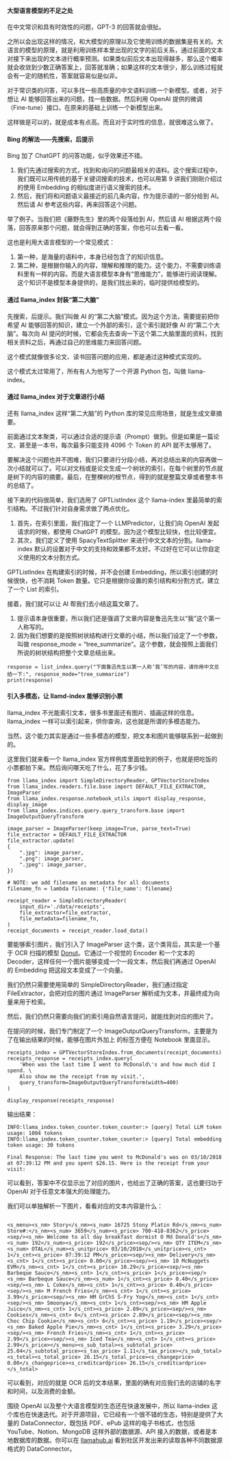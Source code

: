 #### 大型语言模型的不足之处

在中文常识和具有时效性的问题，GPT-3 的回答就会很扯。

之所以会出现这样的情况，和大模型的原理以及它使用训练的数据集是有关的。大语言的模型的原理，就是利用训练样本里出现的文字的前后关系，通过前面的文本对接下来出现的文本进行概率预测。如果类似前后文本出现得越多，那么这个概率就会收敛到少数正确答案上，回答就准确；如果这样的文本很少，那么训练过程就会有一定的随机性，答案就容易似是似非。

对于常识类的问答，可以多找一些高质量的中文语料训练一个新模型。或者，对于想让 AI 能够回答出来的问题，找一些数据。然后利用 OpenAI 提供的微调（Fine-tune）接口，在原来的基础上训练一个新模型出来。

这样做是可以的，就是成本有点高。而且对于实时性的信息，就很难这么做了。

#### Bing 的解法——先搜索，后提示

Bing 加了 ChatGPT 的问答功能，似乎效果还不错。

1. 我们先通过搜索的方式，找到和询问的问题最相关的语料。这个搜索过程中，我们既可以用传统的基于关键词搜索的技术，也可以用第 9 讲我们刚刚介绍过的使用 Embedding 的相似度进行语义搜索的技术。
2. 然后，我们将和问题语义最接近的前几条内容，作为提示语的一部分给到 AI。然后请 AI 参考这些内容，再来回答这个问题。

举了例子。当我们把《藤野先生》里的两个段落给到 AI，然后请 AI 根据这两个段落，回答原来那个问题，就会得到正确的答案，你也可以去看一看。

这也是利用大语言模型的一个常见模式：

1. 第一种，是海量的语料中，本身已经包含了的知识信息。
2. 第二种，是根据你输入的内容，理解和推理的能力。这个能力，不需要训练语料里有一样的内容。而是大语言模型本身有“思维能力”，能够进行阅读理解。这个知识不是模型本身提供的，是我们找出来的，临时提供给模型的。

#### 通过 llama_index 封装“第二大脑”

先搜索，后提示。我们叫做 AI 的“第二大脑”模式。因为这个方法，需要提前把你希望 AI 能够回答的知识，建立一个外部的索引，这个索引就好像 AI 的“第二个大脑”。每次向 AI 提问的时候，它都会先去查询一下这个第二大脑里面的资料，找到相关资料之后，再通过自己的思维能力来回答问题。

这个模式就像很多论文、读书回答问题的应用，都是通过这种模式实现的。

这个模式太过常用了，所有有人为他写了一个开源 Python 包，叫做 llama-index。

#### 通过 llama_index 对于文章进行小结

还有 llama_index 这样“第二大脑”的 Python 库的常见应用场景，就是生成文章摘要。

前面通过文本聚类，可以通过合适的提示语（Prompt）做到。但是如果是一篇论文、甚至是一本书，每次最多只能支持 4096 个 Token 的 API 就不太够用了。

要解决这个问题也并不困难，我们只要进行分段小结，再对总结出来的内容再做一次小结就可以了。可以对文档或是论文生成一个树状的索引，在每个树里的节点就是树下的内容的摘要。最后，在整棵树的根节点，得到的就是整篇文章或者整本书的总结了。

接下来的代码很简单，我们选用了 GPTListIndex 这个 llama-index 里最简单的索引结构。不过我们针对自身需求做了两点优化。

1. 首先，在索引里面，我们指定了一个 LLMPredictor，让我们向 OpenAI 发起请求的时候，都使用 ChatGPT 的模型。因为这个模型比较快，也比较便宜。
2. 其次，我们定义了使用 SpacyTextSplitter 来进行中文文本的分割。llama-index 默认的设置对于中文的支持和效果都不太好。不过好在它可以让你自定义使用的文本分割方式。

GPTListIndex 在构建索引的时候，并不会创建 Embedding，所以索引创建的时候很快，也不消耗 Token 数量。它只是根据你设置的索引结构和分割方式，建立了一个 List 的索引。

接着，我们就可以让 AI 帮我们去小结这篇文章了。

1. 提示语本身很重要，所以我们还是强调了文章内容是鲁迅先生以“我”这个第一人称写的。
2. 因为我们想要的是按照树状结构进行文章的小结，所以我们设定了一个参数，叫做 response_mode = “tree_summarize”。这个参数，就会按照上面我们所说的树状结构把整个文章总结出来。

```
response = list_index.query("下面鲁迅先生以第一人称‘我’写的内容，请你用中文总结一下:", response_mode="tree_summarize")
print(response)
```

#### 引入多模态，让 llamd-index 能够识别小票

llama_index 不光能索引文本，很多书里面还有图片、插画这样的信息。llama_index 一样可以索引起来，供你查询，这也就是所谓的多模态能力。

当然，这个能力其实是通过一些多模态的模型，把文本和图片能够联系到一起做到的。

这里我们就来看一个 llama_index 官方样例库里面给到的例子，也就是把吃饭的小票都拍下来。然后询问哪天吃了什么，花了多少钱。

```
from llama_index import SimpleDirectoryReader, GPTVectorStoreIndex
from llama_index.readers.file.base import DEFAULT_FILE_EXTRACTOR, ImageParser
from llama_index.response.notebook_utils import display_response, display_image
from llama_index.indices.query.query_transform.base import ImageOutputQueryTransform

image_parser = ImageParser(keep_image=True, parse_text=True)
file_extractor = DEFAULT_FILE_EXTRACTOR
file_extractor.update(
{
    ".jpg": image_parser,
    ".png": image_parser,
    ".jpeg": image_parser,
})

# NOTE: we add filename as metadata for all documents
filename_fn = lambda filename: {'file_name': filename}

receipt_reader = SimpleDirectoryReader(
    input_dir='./data/receipts',
    file_extractor=file_extractor,
    file_metadata=filename_fn,
)
receipt_documents = receipt_reader.load_data()
```

要能够索引图片，我们引入了 ImageParser 这个类，这个类背后，其实是一个基于 OCR 扫描的模型 [Donut](https://huggingface.co/naver-clova-ix/donut-base-finetuned-cord-v2)。它通过一个视觉的 Encoder 和一个文本的 Decoder，这样任何一个图片能够变成一个一段文本，然后我们再通过 OpenAI 的 Embedding 把这段文本变成了一个向量。

我们仍然只需要使用简单的 SimpleDirectoryReader，我们通过指定 FileExtractor，会把对应的图片通过 ImageParser 解析成为文本，并最终成为向量来用于检索。

然后，我们仍然只需要向我们的索引用自然语言提问，就能找到对应的图片了。

在提问的时候，我们专门制定了一个 ImageOutputQueryTransform，主要是为了在输出结果的时候，能够在图片外加上 的标签方便在 Notebook 里面显示。

```
receipts_index = GPTVectorStoreIndex.from_documents(receipt_documents)
receipts_response = receipts_index.query(
    'When was the last time I went to McDonald\'s and how much did I spend. \
    Also show me the receipt from my visit.',
    query_transform=ImageOutputQueryTransform(width=400)
)

display_response(receipts_response)
```

输出结果：

```
INFO:llama_index.token_counter.token_counter:> [query] Total LLM token usage: 1004 tokens
INFO:llama_index.token_counter.token_counter:> [query] Total embedding token usage: 30 tokens

Final Response: The last time you went to McDonald's was on 03/10/2018 at 07:39:12 PM and you spent $26.15. Here is the receipt from your visit:
```

可以看到，答案中不仅显示出了对应的图片，也给出了正确的答案，这也要归功于 OpenAI 对于任意文本强大的处理能力。

我们可以单独解析一下图片，看看对应的文本内容是什么：

```

<s_menu><s_nm> Story</s_nm><s_num> 16725 Stony Platin Rd</s_nm><s_num> Store#:</s_nm><s_num> 3659</s_num><s_price> 700-418-8362</s_price><sep/><s_nm> Welcome to all day breakfast dormist O Md Donald's</s_nm><s_num> 192</s_num><s_price> 192</s_price><sep/><s_nm> QTY ITEM</s_nm><s_num> OTAL</s_num><s_unitprice> 03/10/2018</s_unitprice><s_cnt> 1</s_cnt><s_price> 07:39:12 PM</s_price><sep/><s_nm> Delivery</s_nm><s_cnt> 1</s_cnt><s_price> 0.00</s_price><sep/><s_nm> 10 McNuggets EVM</s_nm><s_cnt> 1</s_cnt><s_price> 10.29</s_price><sep/><s_nm> Barbeque Sauce</s_nm><s_cnt> 1</s_cnt><s_price> 1</s_price><sep/><s_nm> Barbeque Sauce</s_nm><s_num> 1</s_cnt><s_price> 0.40</s_price><sep/><s_nm> L Coke</s_nm><s_cnt> 1</s_cnt><s_price> 0.40</s_price><sep/><s_nm> M French Fries</s_nm><s_cnt> 1</s_cnt><s_price> 3.99</s_price><sep/><s_nm> HM GrChS S-Fry Yog</s_nm><s_cnt> 1</s_cnt><sep/><s_nm> Smoonya</s_nm><s_cnt> 1</s_cnt><sep/><s_nm> HM Apple Juice</s_nm><s_cnt> 1</s_cnt><s_price> 2.89</s_price><sep/><s_nm> Cookies</s_nm><s_cnt> 6</s_cnt><s_price> 2.89</s_price><sep/><s_nm> Choc Chip Cookie</s_nm><s_cnt> 6</s_cnt><s_price> 1.19</s_price><sep/><s_nm> Baked Apple Pie</s_nm><s_cnt> 1</s_cnt><s_price> 3.29</s_price><sep/><s_nm> French Fries</s_nm><s_cnt> 1</s_cnt><s_price> 2.99</s_price><sep/><s_nm> Iced Tea</s_nm><s_cnt> 1</s_cnt><s_price> 2.99</s_price></s_menu><s_sub_total><s_subtotal_price> 25.04</s_subtotal_price><s_tax_price> 1.11</s_tax_price></s_sub_total><s_total><s_total_price> 26.15</s_total_price><s_changeprice> 0.00</s_changeprice><s_creditcardprice> 26.15</s_creditcardprice></s_total>
```

可以看到，对应的就是 OCR 后的文本结果，里面的确有对应我们去的店铺的名字和时间，以及消费的金额。

围绕 OpenAI 以及整个大语言模型的生态还在快速发展中，所以 llama-index 这个库也在快速迭代。对于开源项目，它已经有一个很不错的生态，特别是提供了大量的 DataConnector，既包括 PDF、ePub 这样的电子书格式，也包括 YouTube、Notion、MongoDB 这样外部的数据源、API 接入的数据，或者是本地数据库的数据。你可以在 [llamahub.ai](https://llamahub.ai/) 看到社区开发出来的读取各种不同数据源格式的 DataConnector。
